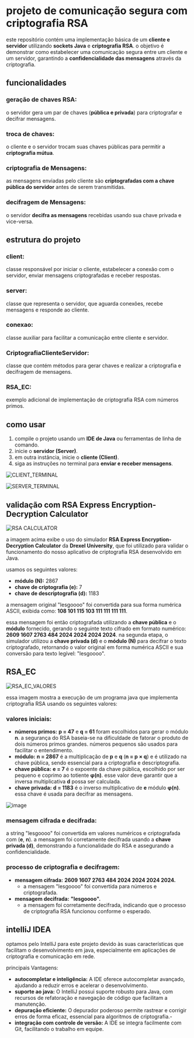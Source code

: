 # projeto de comunicação segura com criptografia RSA

este repositório contém uma implementação básica de um **cliente e servidor** utilizando **sockets Java** e **criptografia RSA**. o objetivo é demonstrar como estabelecer uma comunicação segura entre um cliente e um servidor, garantindo a **confidencialidade das mensagens** através da criptografia.

## funcionalidades

### **geração de chaves RSA:**
o servidor gera um par de chaves (**pública e privada**) para criptografar e decifrar mensagens.

### **troca de chaves:**
o cliente e o servidor trocam suas chaves públicas para permitir a **criptografia mútua**.

### **criptografia de Mensagens:**
as mensagens enviadas pelo cliente são **criptografadas com a chave pública do servidor** antes de serem transmitidas.

### **decifragem de Mensagens:**
o servidor **decifra as mensagens** recebidas usando sua chave privada e vice-versa.

## estrutura do projeto

### **client:**
classe responsável por iniciar o cliente, estabelecer a conexão com o servidor, enviar mensagens criptografadas e receber respostas.

### **server:**
classe que representa o servidor, que aguarda conexões, recebe mensagens e responde ao cliente.

### **conexao:**
classe auxiliar para facilitar a comunicação entre cliente e servidor.

### **CriptografiaClienteServidor:**
classe que contém métodos para gerar chaves e realizar a criptografia e decifragem de mensagens.

### **RSA_EC:**
exemplo adicional de implementação de criptografia RSA com números primos.

## como usar

1. compile o projeto usando um **IDE de Java** ou ferramentas de linha de comando.
2. inicie o **servidor (Server)**.
3. em outra instância, inicie o **cliente (Client)**.
4. siga as instruções no terminal para **enviar e receber mensagens**.

![CLIENT_TERMINAL](https://github.com/user-attachments/assets/510fab65-3ce7-4aae-b6c3-3f2bba36f133)

![SERVER_TERMINAL](https://github.com/user-attachments/assets/4b7a4fc3-c3a5-4452-a24b-b5da997f74dd)


## validação com RSA Express Encryption-Decryption Calculator

![RSA CALCULATOR](https://github.com/user-attachments/assets/2f654dcc-d7d0-48e4-b780-f08c4f13bb40)

a imagem acima exibe o uso do simulador **RSA Express Encryption-Decryption Calculator** da **Drexel University**, que foi utilizado para validar o funcionamento do nosso aplicativo de criptografia RSA desenvolvido em Java.

usamos os seguintes valores:

- **módulo (N):** 2867
- **chave de criptografia (e):** 7
- **chave de descriptografia (d):** 1183

a mensagem original "lesgoooo" foi convertida para sua forma numérica ASCII, exibida como: **108 101 115 103 111 111 111 111**.

essa mensagem foi então criptografada utilizando a **chave pública** e o **módulo** fornecido, gerando o seguinte texto cifrado em formato numérico: **2609 1607 2763 484 2024 2024 2024 2024**. na segunda etapa, o simulador utilizou a **chave privada (d)** e o **módulo (N)** para decifrar o texto criptografado, retornando o valor original em forma numérica ASCII e sua conversão para texto legível: "lesgoooo".

## RSA_EC

![RSA_EC_VALORES](https://github.com/user-attachments/assets/f9631da0-aa27-4d6b-9e4d-448fde588871)

essa imagem mostra a execução de um programa java que implementa criptografia RSA usando os seguintes valores:

### valores iniciais:

- **números primos:** **p = 47** e **q = 61** foram escolhidos para gerar o módulo **n**. a segurança do RSA baseia-se na dificuldade de fatorar o produto de dois números primos grandes. números pequenos são usados para facilitar o entendimento.
- **módulo:** **n = 2867** é a multiplicação de **p** e **q** (**n = p × q**) e é utilizado na chave pública, sendo essencial para a criptografia e descriptografia.
- **chave pública:** **e = 7** é o expoente da chave pública, escolhido por ser pequeno e coprimo ao totiente **φ(n)**. esse valor deve garantir que a inversa multiplicativa **d** possa ser calculada.
- **chave privada:** **d = 1183** é o inverso multiplicativo de **e** módulo **φ(n)**. essa chave é usada para decifrar as mensagens.



![image](https://github.com/user-attachments/assets/8290f763-b341-4adc-9b97-b8bc22f909c9)


### mensagem cifrada e decifrada:
a string "lesgoooo" foi convertida em valores numéricos e criptografada com (**e**, **n**). a mensagem foi corretamente decifrada usando a **chave privada (d)**, demonstrando a funcionalidade do RSA e assegurando a confidencialidade.

### processo de criptografia e decifragem:
- **mensagem cifrada:** **2609 1607 2763 484 2024 2024 2024 2024.**
  - a mensagem "lesgoooo" foi convertida para números e criptografada.
- **mensagem decifrada:** **"lesgoooo".**
  - a mensagem foi corretamente decifrada, indicando que o processo de criptografia RSA funcionou conforme o esperado.

## intelliJ IDEA
optamos pelo IntelliJ para este projeto devido às suas características que facilitam o desenvolvimento em java, especialmente em aplicações de criptografia e comunicação em rede.

principais Vantagens:
- **autocompletar e inteligência:** A IDE oferece autocompletar avançado, ajudando a reduzir erros e acelerar o desenvolvimento.
- **suporte ao java:** O IntelliJ possui suporte robusto para Java, com recursos de refatoração e navegação de código que facilitam a manutenção.
- **depuração eficiente:** O depurador poderoso permite rastrear e corrigir erros de forma eficaz, essencial para algoritmos de criptografia.-
- **integração com controle de versão:** A IDE se integra facilmente com Git, facilitando o trabalho em equipe.


